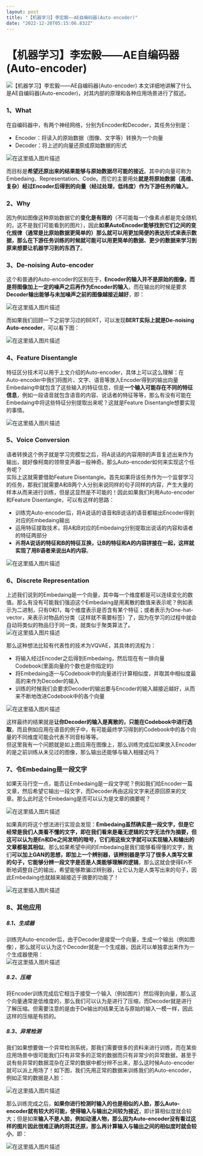 ```yaml
---
layout: post
title: "【机器学习】李宏毅——AE自编码器(Auto-encoder)"
date: "2022-12-20T05:15:06.832Z"
---
```

【机器学习】李宏毅——AE自编码器(Auto-encoder)
===============================

![【机器学习】李宏毅——AE自编码器(Auto-encoder)](https://img2023.cnblogs.com/blog/2966067/202212/2966067-20221220101414071-1819338266.png) 本文详细地讲解了什么是AE自编码器(Auto-encoder)，对其内部的原理和各种应用场景进行了叙述。

### 1、What

在自编码器中，有两个神经网络，分别为Encoder和Decoder，其任务分别是：

*   Encoder：将读入的原始数据（图像、文字等）转换为一个向量
*   Decoder：将上述的向量还原成原始数据的形式

![在这里插入图片描述](https://img-blog.csdnimg.cn/1242320cf1aa4af59519bd449d833387.png#pic_center)

而目标是**希望还原出来的结果能够与原始数据尽可能的接近**。其中的向量可称为Embedaing、Representation、Code。而它的主要用处**就是将原始数据（高维、复杂）经过Encoder后得到的向量（经过处理，低纬度）作为下游任务的输入**。

### 2、Why

因为例如图像这种原始数据它的**变化是有限的**（不可能每一个像素点都是完全随机的，这不是我们可能看到的图片），因此**如果AutoEncoder能够找到它们之间的变化规律（通常是比原始数据更简单的）那么就可以用更加简便的表达形式来表示数据，那么在下游任务训练的时候就可能可以用更简单的数据、更少的数据来学习到原来想要让机器学习到的东西了**。

### 3、De-noising Auto-encoder

这个和普通的Auto-encoder的区别在于，**Encoder的输入并不是原始的图像，而是将图像加上一定的噪声之后再作为Encoder的输入**，而在输出的时候是要求**Decoder输出能够与未加噪声之前的图像越接近越好**，即：

![在这里插入图片描述](https://img-blog.csdnimg.cn/23083e22c35e458c94b8e8990bdb1cd5.png#pic_center)

而如果我们回顾一下之前学习过的BERT，可以发现**BERT实际上就是De-noising Auto-encoder**，可以看下图：

![在这里插入图片描述](https://img-blog.csdnimg.cn/88ac4752d66e4bf4bc86816f13d00049.png#pic_center)

### 4、Feature Disentangle

特征区分技术可以用于上文介绍的Auto-encoder，具体上可以这么理解：在Auto-encoder中我们将图片、文字、语音等放入Encoder得到的输出向量Embedaing中就包含了这些输入的特征信息，但是**一个输入可能存在不同的特征信息**，例如一段语音就包含语音的内容、说话者的特征等等，那么有没有可能在Embedaing中将这些特征分别提取出来呢？这就是Feature Disentangle想要实现的事情。

![在这里插入图片描述](https://img-blog.csdnimg.cn/ffe12b835bc94148bb5d6f603d30822a.png#pic_center)

### 5、Voice Conversion

语者转换这个例子就是学习完模型之后，将A说话的内容用B的声音复述出来作为输出，就好像柯南的领带变声器一般神奇。那么Auto-encoder如何来实现这个任务呢？  
实际上这就需要借助Feature Disentangle。首先如果将该任务作为一个监督学习的任务，那我们就需要A和B两个人分别来说同样的句子同样的内容，产生大量的样本从而来进行训练，但是这显然是不可能的！因此如果我们利用Auto-encoder和Feature Disentangle，可以有这样的思路：

*   训练完Auto-encoder后，将A说话的语音和B说话的语音都输出Encoder得到对应的Embedaing输出
*   运用特征提取技术，将A和B对应的Embedaing分别提取出说话的内容和语者的特征两部分
*   再**将A说话的特征和B的特征互换，让B的特征和A的内容拼接在一起，这样就实现了用B语者来说出A的内容**。

![在这里插入图片描述](https://img-blog.csdnimg.cn/43e361c67f364253abf838609312665f.png#pic_center)

### 6、Discrete Representation

上述我们说到的Embedaing是一个向量，其中每一个维度都是可以连续变化的数值。那么有没有可能我们强迫这个Embedaing是用离散的数值来表示呢？例如表示为二进制，只有0和1，每个维度表示是否含有某个特征；或者表示为One-hat-vector，来表示对物品的分类（这样就不需要标签）了，因为在学习的过程中就会自动将类似的物品归于同一类，就类似于聚类算法了。  
![在这里插入图片描述](https://img-blog.csdnimg.cn/98eb968af17e40d385ee2ec4678aba78.png#pic_center)

那么这种想法比较有代表性的技术为VQVAE，其具体的流程为：

*   将输入经过Encoder之后得到Embedaing，然后现在有一排向量Codebook(里面向量的个数也是你指定的)
*   将Embedaing逐一与Codebook中的向量进行计算相似度，并取其中相似度最高的来作为Decoder的输入
*   训练的时候我们会要求Decoder的输出要与Encoder的输入越接近越好，从而来不断地改进Codebook中的各个向量

![在这里插入图片描述](https://img-blog.csdnimg.cn/4a46716156c24192ad03a047cbfeac8e.png#pic_center)

这样最终的结果就是**让你Decoder的输入是离散的，只能在Codebook中进行选取**，而且例如应用在语音的例子中，有可能最终学习得到的Codebook中的各个向量的不同维度可能会代表不同音标等等。  
但这里我有一个问题就是如上图应用在图像上，那么训练完成后如果放入Encoder的是之前训练从未见过的图像，那么输出还能够与输入相接近吗？

### 7、令Embedaing是一段文字

如果天马行空一点，能否让Embedaing是一段文字呢？例如我们给Encoder一篇文章，然后希望它输出一段文字，而Decoder再由这段文字来还原回原来的文章。那么此时这个Embedaing是否可以认为是文章的摘要呢？

![在这里插入图片描述](https://img-blog.csdnimg.cn/fcb6f96b1d6946f18f66763965488d75.png#pic_center)

如果真的将这个想法进行实现会发现：**Embedaing虽然确实是一段文字，但是它经常是我们人类看不懂的文字，即在我们看来是毫无逻辑的文字无法作为摘要，但这可以认为是En和De之间发明的暗号，它们用这些文字就可以实现输入和输出的文章都极其相似**。那么如果希望中间的Embedaing是我们能够看得懂的文字，我们**可以加上GAN的思想，即加上一个辨别器，该辨别器是学习了很多人类写文章的句子，它能够分辨一段文字是否是人类能够理解的逻辑**，那么这就会使得En不断地调整自己的输出，希望能够欺骗过辨别器，让它认为是人类写出来的句子，因此Embedaing也就越来越接近于摘要的功能了！

![在这里插入图片描述](https://img-blog.csdnimg.cn/042d69a0e35048aa85963bf2fabd660c.png#pic_center)

### 8、其他应用

##### 8.1、生成器

训练完Auto-encoder后，由于Decoder是接受一个向量，生成一个输出（例如图像），那么就可以认为这个Decoder就是一个生成器，因此可以单独拿出来作为一个生成器使用：  
![在这里插入图片描述](https://img-blog.csdnimg.cn/eaa8033e0b304dd4b228d0df5c8f8b64.png#pic_center)

##### 8.2、压缩

将Encoder训练完成后它相当于接受一个输入（例如图片）然后得到向量，那么这个向量通常是低维度的，那么我们可以认为是进行了压缩，而Decoder就是进行了解压缩。但需要注意的是由于De输出的结果无法与原始的输入一模一样，因此这样的压缩是有损的。

##### 8.3、异常检测

我们如果想要做一个异常检测系统，那我们需要很多的资料来进行训练，而在某些应用场景中很可能我们只有非常多的正常的数据而只有非常少的异常数据，甚至于说有些异常的数据混杂在正常的数据中都分辨不出来，那么这时候Auto-encoder就可以派上用场了！如下图，我们先用正常的数据来训练我们的Auto-encoder，例如正常的数据是人脸：

![在这里插入图片描述](https://img-blog.csdnimg.cn/c36c8828c0f24f6ab768f8771e64b9b1.png#pic_center)

那么训练完成之后，**如果你进行检测时输入的也是相似的人脸，那么Auto-encoder就有较大的可能，使得输入与输出之间较为接近**，即计算相似度就会较大；但是如果**输入不是人脸，例如动漫人物，那么因为Auto-encoder没有看过这样的图片因此很难正确的将其还原，那么再计算输入与输出之间的相似度时就会较小**，即：

![在这里插入图片描述](https://img-blog.csdnimg.cn/3abff810b7dc4e6bbab3d4730402c356.png#pic_center)